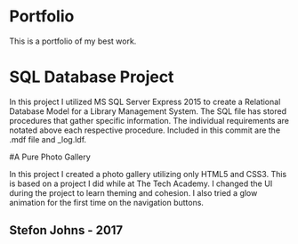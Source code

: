 # Portfolio
This is a portfolio of my best work.

# SQL Database Project 

In this project I utilized MS SQL Server Express 2015 to create a Relational Database Model for a Library Management System.
The SQL file has stored procedures that gather specific information. The individual requirements are notated above each respective procedure.
Included in this commit are the .mdf file and _log.ldf.

#A Pure Photo Gallery

In this project I created a photo gallery utilizing only HTML5 and CSS3.
This is based on a project I did while at The Tech Academy. I changed the UI during the project to learn theming and cohesion.
I also tried a glow animation for the first time on the navigation buttons.

## Stefon Johns - 2017
